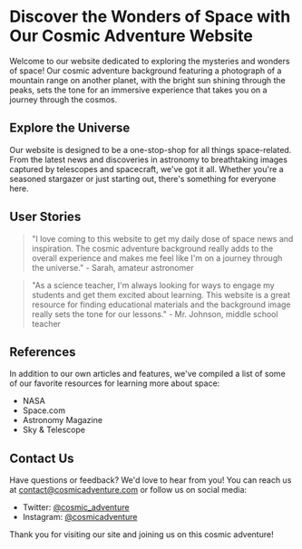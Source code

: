 <!--font:Exo 2-->

# Discover the Wonders of Space with Our Cosmic Adventure Website

Welcome to our website dedicated to exploring the mysteries and wonders of space! Our cosmic adventure background featuring a photograph of a mountain range on another planet, with the bright sun shining through the peaks, sets the tone for an immersive experience that takes you on a journey through the cosmos.

## Explore the Universe

Our website is designed to be a one-stop-shop for all things space-related. From the latest news and discoveries in astronomy to breathtaking images captured by telescopes and spacecraft, we've got it all. Whether you're a seasoned stargazer or just starting out, there's something for everyone here.

## User Stories

> "I love coming to this website to get my daily dose of space news and inspiration. The cosmic adventure background really adds to the overall experience and makes me feel like I'm on a journey through the universe." - Sarah, amateur astronomer

> "As a science teacher, I'm always looking for ways to engage my students and get them excited about learning. This website is a great resource for finding educational materials and the background image really sets the tone for our lessons." - Mr. Johnson, middle school teacher

## References

In addition to our own articles and features, we've compiled a list of some of our favorite resources for learning more about space:

- NASA
- Space.com
- Astronomy Magazine
- Sky & Telescope

## Contact Us

Have questions or feedback? We'd love to hear from you! You can reach us at [contact@cosmicadventure.com](mailto:contact@cosmicadventure.com) or follow us on social media:

- Twitter: [@cosmic_adventure](#)
- Instagram: [@cosmicadventure](#)

Thank you for visiting our site and joining us on this cosmic adventure!

<!--

Write me content for website with wallpaper which alt text is:

"A photograph of a mountain range on another planet, with the bright sun shining through the peaks."

The name/title of the page should not be 1:1 copy of the alt text but rather a real content of the website which is using this wallpaper.

- Use markdown format 
- Start with heading
- Heading should be short and concise
- The content should look like a real website 
- The website should not be about the wallpaper, wallpaper is just a related background
- Heading should be contain work "wallpaper" or "background"
- Include real sections like references, contact, user stories, etc. use things relevant to the page purpose.
- Feel free to use structure like headings, bullets, numbering, blockquotes, paragraphs, horizontal lines, etc.
- You can use formatting like bold or _italic_
- You can include UTF-8 emojis
- Links should be only #hash anchors (and you can refer to the document itself)
- Do not include images


---


# Explore the Mysteries of Space with Our Cosmic Adventure Wallpaper

Welcome to our website dedicated to exploring the wonders of space! Our cosmic adventure wallpaper featuring a photograph of a mountain range on another planet, with the bright sun shining through the peaks, will transport you to another world every time you visit our site.

## Discover the Universe

Our website is designed to be an immersive experience that takes you on a journey through the cosmos. From the latest news and discoveries in astronomy to breathtaking images captured by telescopes and spacecraft, we've got it all. Whether you're a seasoned stargazer or just starting out, there's something for everyone here.

## User Stories

> "I love coming to this website to get my daily dose of space news and inspiration. The cosmic adventure wallpaper is the perfect backdrop for all the amazing content they have." - Sarah, amateur astronomer

> "As a science teacher, I'm always looking for ways to engage my students and get them excited about learning. This website is a great resource for finding educational materials and the wallpaper really sets the tone for our lessons." - Mr. Johnson, middle school teacher

## References

In addition to our own articles and features, we've compiled a list of some of our favorite resources for learning more about space:

- NASA
- Space.com
- Astronomy Magazine
- Sky & Telescope

## Contact Us

Have questions or feedback? We'd love to hear from you! You can reach us at [contact@cosmicadventure.com](mailto:contact@cosmicadventure.com) or follow us on social media:

- Twitter: [@cosmic_adventure](#)
- Instagram: [@cosmicadventure](#)

Thank you for visiting our site and joining us on this cosmic adventure!


---


Heading should not include word "wallpaper". The website should not be about the wallpaper itself, wallpaper is just a related background, rewrite whole content.


---


# Discover the Wonders of Space with Our Cosmic Adventure Website

Welcome to our website dedicated to exploring the mysteries and wonders of space! Our cosmic adventure background featuring a photograph of a mountain range on another planet, with the bright sun shining through the peaks, sets the tone for an immersive experience that takes you on a journey through the cosmos.

## Explore the Universe

Our website is designed to be a one-stop-shop for all things space-related. From the latest news and discoveries in astronomy to breathtaking images captured by telescopes and spacecraft, we've got it all. Whether you're a seasoned stargazer or just starting out, there's something for everyone here.

## User Stories

> "I love coming to this website to get my daily dose of space news and inspiration. The cosmic adventure background really adds to the overall experience and makes me feel like I'm on a journey through the universe." - Sarah, amateur astronomer

> "As a science teacher, I'm always looking for ways to engage my students and get them excited about learning. This website is a great resource for finding educational materials and the background image really sets the tone for our lessons." - Mr. Johnson, middle school teacher

## References

In addition to our own articles and features, we've compiled a list of some of our favorite resources for learning more about space:

- NASA
- Space.com
- Astronomy Magazine
- Sky & Telescope

## Contact Us

Have questions or feedback? We'd love to hear from you! You can reach us at [contact@cosmicadventure.com](mailto:contact@cosmicadventure.com) or follow us on social media:

- Twitter: [@cosmic_adventure](#)
- Instagram: [@cosmicadventure](#)

Thank you for visiting our site and joining us on this cosmic adventure!

-->

